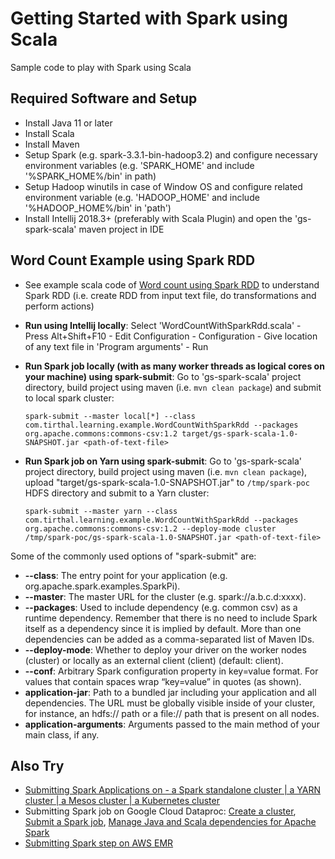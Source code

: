 # Getting Started with Spark using Scala

Sample code to play with Spark using Scala

## Required Software and Setup

* Install Java 11 or later
* Install Scala
* Install Maven
* Setup Spark (e.g. spark-3.3.1-bin-hadoop3.2) and configure necessary environment variables (e.g. 'SPARK_HOME' and include '%SPARK_HOME%/bin' in path) 
* Setup Hadoop winutils in case of Window OS and configure related environment variable (e.g. 'HADOOP_HOME' and include '%HADOOP_HOME%/bin' in 'path')
* Install Intellij 2018.3+ (preferably with Scala Plugin) and open the 'gs-spark-scala' maven project in IDE

## Word Count Example using Spark RDD

* See example scala code of [Word count using Spark RDD](src/main/scala/com/tirthal/learning/example/WorkCountWithSparkRdd.scala) to understand Spark RDD (i.e. create RDD from input text file, do transformations and perform actions)

* __Run using Intellij locally__: Select 'WordCountWithSparkRdd.scala' - Press Alt+Shift+F10 - Edit Configuration - Configuration - Give location of any text file in 'Program arguments' - Run 

* __Run Spark job locally (with as many worker threads as logical cores on your machine) using spark-submit__: Go to 'gs-spark-scala' project directory, build project using maven (i.e. `mvn clean package`) and submit to local spark cluster: 

    `spark-submit --master local[*] --class com.tirthal.learning.example.WordCountWithSparkRdd --packages org.apache.commons:commons-csv:1.2 target/gs-spark-scala-1.0-SNAPSHOT.jar <path-of-text-file>`

* __Run Spark job on Yarn using spark-submit__: Go to 'gs-spark-scala' project directory, build project using maven (i.e. `mvn clean package`), upload "target/gs-spark-scala-1.0-SNAPSHOT.jar" to `/tmp/spark-poc` HDFS directory and submit to a Yarn cluster: 

    `spark-submit --master yarn --class com.tirthal.learning.example.WordCountWithSparkRdd --packages org.apache.commons:commons-csv:1.2 --deploy-mode cluster /tmp/spark-poc/gs-spark-scala-1.0-SNAPSHOT.jar <path-of-text-file>`

Some of the commonly used options of "spark-submit" are:

* __--class__: The entry point for your application (e.g. org.apache.spark.examples.SparkPi).
* __--master__: The master URL for the cluster (e.g. spark://a.b.c.d:xxxx).
* __--packages__: Used to include dependency (e.g. common csv) as a runtime dependency. Remember that there is no need to include Spark itself as a dependency since it is implied by default. More than one dependencies can be added as a comma-separated list of Maven IDs.
* __--deploy-mode__: Whether to deploy your driver on the worker nodes (cluster) or locally as an external client (client) (default: client).
* __--conf__: Arbitrary Spark configuration property in key=value format. For values that contain spaces wrap “key=value” in quotes (as shown).
* __application-jar__: Path to a bundled jar including your application and all dependencies. The URL must be globally visible inside of your cluster, for instance, an hdfs:// path or a file:// path that is present on all nodes.
* __application-arguments__: Arguments passed to the main method of your main class, if any.

## Also Try

* [Submitting Spark Applications on - a Spark standalone cluster | a YARN cluster | a Mesos cluster | a Kubernetes cluster](https://spark.apache.org/docs/latest/submitting-applications.html)
* Submitting Spark job on Google Cloud Dataproc: [Create a cluster](https://cloud.google.com/dataproc/docs/guides/create-cluster), [Submit a Spark job](https://cloud.google.com/dataproc/docs/guides/submit-job), [Manage Java and Scala dependencies for Apache Spark](https://cloud.google.com/dataproc/docs/guides/manage-spark-dependencies)
* [Submitting Spark step on AWS EMR](https://docs.aws.amazon.com/emr/latest/ReleaseGuide/emr-spark-submit-step.html)
